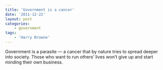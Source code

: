 ```yaml
---
title: 'Government is a cancer'
date: '2011-12-22'
layout: post
categories:
    - government
tags:
    - 'Harry Browne'
---
```


Government is a parasite — a cancer that by nature tries to spread deeper into society. Those who want to run others’ lives won’t give up and start minding their own business.
